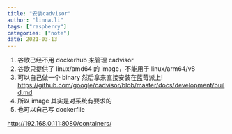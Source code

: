```yaml
---
title: "安装cadvisor"
author: "linna.li"
tags: ["raspberry"]
categories: ["note"]
date: 2021-03-13
---
```


1. 谷歌已经不用 dockerhub 来管理 cadvisor
2. 谷歌只提供了 linux/amd64 的 image，不能用于 linux/arm64/v8
3. 可以自己做一个 binary 然后拿来直接安装在蓝莓派上!
   https://github.com/google/cadvisor/blob/master/docs/development/build.md
4. 所以 image 其实是对系统有要求的
5. 也可以自己写 dockerfile

http://192.168.0.111:8080/containers/
